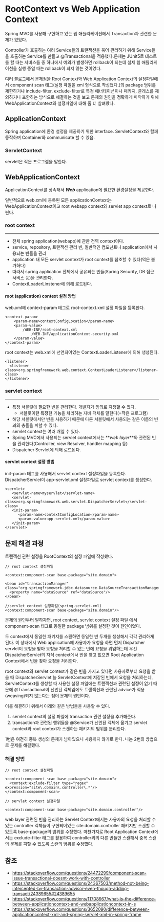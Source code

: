 # RootContext vs Web Application Context

Spring MVC를 사용해 구현하고 있는 웹 애플리케이션에서 Transaction과 관련한 문제가 있었다.

Controller가 호출하는 여러 Service들의 트랜잭션을 묶어 관리하기 위해 Service들을 호출하는 Service를 만들고 @Transactional을 적용했다.문제는 JUnit5로 테스트를 할 때는 서비스들 중 하나에서 예외가 발생하면 rollback이 되는데 실제 웹 애플리케이션을 실행 중일 때는 rollback이 되지 않는 것이었다.

여러 블로그에서 문제점을 Root Context와 Web Application Context의 설정파일에서 component scan 태그(설정 파일을 xml 형식으로 작성했다.)의 package 범위를 제한하거나 include-filter, exclude-filter로 특정 애너테이션이나 패키지, 클래스를 제외하거나 포함하는 방식으로 해결하는 것을 보고 문제의 원인을 정확하게 파악하기 위해 WebApplicationContext와 설정파일에 대해 좀 더 살펴봤다.

## ApplicationContext

Spring application에 환경 설정을 제공하기 위한 interface.
ServletContext와 함께 동작하며 Container와 communicate 할 수 있음.

### ServletContext

servlet은 작은 프로그램을 말한다.

## WebApplicationContext

ApplicationContext를 상속해서 **_Web_** application에 필요한 환경설정을 제공한다.

일반적으로 web.xml에 등록된 모든 applicationContext는 WebApplicationContext이고 root webapp context와 servlet app context로 나뉜다.

### root context

---

- 전체 spring application(webapp)에 관한 전역 context이다.
- service, repository, 트랜잭션 관리 빈, 일반적인 컴포넌트나 application에서 사용되는 빈들을 관리
- application 내 모든 servlet context가 root context를 참조할 수 있다(역은 불가하다)
- 따라서 spring application 전체에서 공유되는 빈들(Spring Security, DB 접근 서비스 등)을 관리한다.
- ContextLoaderLinstener에 의해 로드된다.

#### root (application) context 설정 방법

web.xml에 context-param 태그로 root-context.xml 설정 파일을 등록한다.

```
<context-param>
    <param-name>contextConfigLocation</param-name>
    <param-value>
        /WEB-INF/root-context.xml
            /WEB-INF/applicationContext-security.xml
    </param-value>
</context-param>
```

root context는 web.xml에 선언되어있는 ContextLoaderListener에 의해 생성된다.

```
<listener>
  <listener-class>org.springframework.web.context.ContextLoaderListener</listener-class>
</listener>
```

### servlet context

---

- 특정 서블릿에 필요한 빈을 관리한다. 개발자가 임의로 지정할 수 있다.
  - 서블릿이란 특정한 기능을 처리하는 자바 객체를 말한다(=작은 프로그램)
- 해당 서블릿에서만 빈을 사용하기 때문에 다른 서블릿에서 사용되는 같은 이름의 빈과의 충돌을 피할 수 있다.
- servlet context는 여러 개일 수 있다.
- Spring MVC에서 사용되는 servlet context에서는 **_web layer_**와 관련된 빈을 관리한다(Controller, view Resolver, handler mapping 등)
- Dispatcher Servlet에 의해 로드된다.

#### servlet context 설정 방법

init-param 태그를 사용해서 servlet context 설정파일을 등록한다. DispatcherServlet이 app-servlet.xml 설정파일로 servlet context를 생성한다.

```
<servlet>
   <servlet-name>myservlet</servlet-name>
   <servlet-class>org.springframework.web.servlet.DispatcherServlet</servlet-class>
   <init-param>
      <param-name>contextConfigLocation</param-name>
      <param-value>app-servlet.xml</param-value>
   </init-param>
</servlet>
```

## 문제 해결 과정

트랜잭션 관련 설정을 RootContext의 설정 파일에 작성했다.

```
// root context 설정파일

<context:component-scan base-package="site.domain">

<bean id="transactionManager" class="org.springframework.jdbc.datasource.DataSourceTransactionManager">
  <property name="dataSource" ref="dataSource"/>
</bean>
```

```
//servlet context 설정파일(spring-servlet.xml)
<context:component-scan base-package="site.domain"/>
```

문제의 원인부터 말하자면, root context, servlet context 설정 파일 에서 component-scan 태그로 동일한 package 범위를 설정한 것이 원인이었다.

두 context에서 동일한 패키지를 스캔하면 동일한 빈 두개를 생성해서 각각 관리하게 된다. 이 상태에서 Web application에 사용자가 요청을 하면 먼저 Dispatcher servlet이 요청을 받아 요청을 처리할 수 있는 빈에 요청을 위임하는데 우선 DispatcherServlet의 자식 context에서 빈을 찾고 없으면 Root Application Context에서 빈을 찾아 요청을 처리한다.

root context와 servlet context가 같은 빈을 가지고 있다면 사용자로부터 요청을 받을 때 DispatcherServlet 늘 ServletContext에 저장된 빈에서 요청을 처리하는데, ServletContext를 생성할 때 사용한 설정 파일에는 트랜잭션과 관련된 설정이 없기 때문에 @Transactional이 선언된 객체임에도 트랜잭션과 관련된 advice가 적용(weaving)되지 않는다는 점이 문제의 원인이다.

이를 해결하기 위해서 아래와 같은 방법들을 사용할 수 있다.

1. servlet context의 설정 파일에 transaction 관련 설정을 추가해준다.
2. transaction과 관련된 행위들을 @Service가 선언된 객체에 옮기고 servlet context와 root context가 스캔하는 패키지의 범위를 분리한다.

1번은 여전히 중복 생성의 문제가 남아있으니 사용하지 않기로 한다.
나는 2번의 방법으로 문제를 해결했다.

### 해결 방법

```
// root context 설정파일

<context:component-scan base-package="site.domain">
  <context:exclude-filter type="regex" expression="site\.domain\.controller\.*"/>
</context:component-scan>
```

```
// servlet context 설정파일

<context:component-scan base-package="site.domain.controller"/>
```

web layer 관련된 빈을 관리하는 Servlet Context에서는 사용자의 요청을 처리할 수 있는 controller 객체들이 구현되어있는 site.domain.controller 패키지만 스캔할 수 있도록 base-package의 범위를 수정했다. 마찬가지로 Root Application Context에서는 exclude-filter 태그를 활용하여 controller외의 다른 빈들만 스캔해서 중복 스캔의 문제를 피할 수 있도록 스캔의 범위를 수정했다.

## 참조

- https://stackoverflow.com/questions/24472299/component-scan-issue-transactional-doesnt-work-with-controller
- https://stackoverflow.com/questions/24367503/method-not-being-intercepted-by-transaction-advisor-even-though-adding-transact/24389655#24389655
- https://stackoverflow.com/questions/11708967/what-is-the-difference-between-applicationcontext-and-webapplicationcontext-in-s
- https://stackoverflow.com/questions/3652090/difference-between-applicationcontext-xml-and-spring-servlet-xml-in-spring-frame
